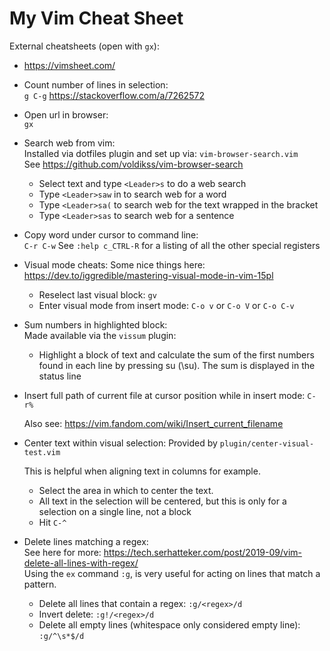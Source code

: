 My Vim Cheat Sheet
==================

External cheatsheets (open with `gx`):
* https://vimsheet.com/

* Count number of lines in selection:  
    `g C-g`
    https://stackoverflow.com/a/7262572

* Open url in browser:  
    `gx`

* Search web from vim:  
    Installed via dotfiles plugin and set up via: `vim-browser-search.vim`  
    See https://github.com/voldikss/vim-browser-search
    * Select text and type `<Leader>s` to do a web search
    * Type `<Leader>saw` in to search web for a word
    * Type `<Leader>sa(` to search web for the text wrapped in the bracket
    * Type `<Leader>sas` to search web for a sentence

* Copy word under cursor to command line:  
    `C-r C-w`
    See `:help c_CTRL-R` for a listing of all the other special registers

* Visual mode cheats:
    Some nice things here: https://dev.to/iggredible/mastering-visual-mode-in-vim-15pl

    * Reselect last visual block: `gv`
    * Enter visual mode from insert mode: `C-o v` or `C-o V` or `C-o C-v`

* Sum numbers in highlighted block:  
    Made available via the `vissum` plugin:
    * Highlight a block of text and calculate the sum of the first numbers
        found in each line by pressing <Leader>su (\su). The sum is displayed
        in the status line

* Insert full path of current file at cursor position while in insert mode:
    `C-r%`

    Also see: https://vim.fandom.com/wiki/Insert_current_filename

* Center text within visual selection:
    Provided by `plugin/center-visual-test.vim`

    This is helpful when aligning text in columns for example.
    * Select the area in which to center the text.
    * All text in the selection will be centered, but this is only for a
        selection on a single line, not a block
    * Hit `C-^`

* Delete lines matching a regex:  
    See here for more: https://tech.serhatteker.com/post/2019-09/vim-delete-all-lines-with-regex/  
    Using the `ex` command `:g`, is very useful for acting on lines that match a pattern.  
    * Delete all lines that contain a regex: `:g/<regex>/d`
    * Invert delete: `:g!/<regex>/d`
    * Delete all empty lines (whitespace only considered empty line): `:g/^\s*$/d`
